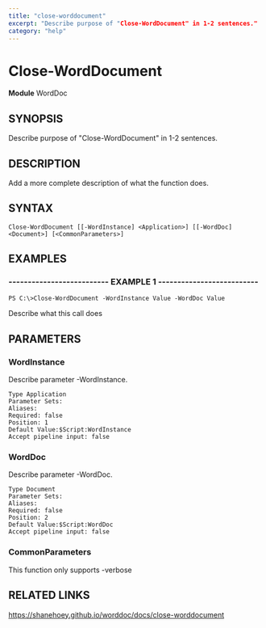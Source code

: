 ```yaml
---
title: "close-worddocument"
excerpt: "Describe purpose of "Close-WordDocument" in 1-2 sentences."
category: "help"
---
```


# Close-WordDocument
**Module** WordDoc

## SYNOPSIS
Describe purpose of "Close-WordDocument" in 1-2 sentences.

## DESCRIPTION
Add a more complete description of what the function does.

## SYNTAX

```
Close-WordDocument [[-WordInstance] <Application>] [[-WordDoc] <Document>] [<CommonParameters>]
```


## EXAMPLES

### -------------------------- EXAMPLE 1 --------------------------


```
PS C:\>Close-WordDocument -WordInstance Value -WordDoc Value
```

Describe what this call does


## PARAMETERS

### WordInstance

Describe parameter -WordInstance.

```
Type Application
Parameter Sets: 
Aliases: 
Required: false
Position: 1
Default Value:$Script:WordInstance
Accept pipeline input: false
```
### WordDoc

Describe parameter -WordDoc.

```
Type Document
Parameter Sets: 
Aliases: 
Required: false
Position: 2
Default Value:$Script:WordDoc
Accept pipeline input: false
```
### CommonParameters

This function only supports -verbose

## RELATED LINKS


https://shanehoey.github.io/worddoc/docs/close-worddocument
